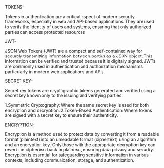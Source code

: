 TOKENS-

Tokens in authentication are a critical aspect of modern security frameworks, especially in web and API-based applications. They are used to verify the identity of users and systems, ensuring that only authorized parties can access protected resources

JWT-

JSON Web Tokens (JWT) are a compact and self-contained way for securely transmitting information between parties as a JSON object. This information can be verified and trusted because it is digitally signed. JWTs are commonly used in authentication and authorization mechanisms, particularly in modern web applications and APIs.

SECRET KEY-

Secret key tokens are cryptographic tokens generated and verified using a secret key known only to the issuing and verifying parties.

1.Symmetric Cryptography: Where the same secret key is used for both encryption and decryption.
2.Token-Based Authentication: Where tokens are signed with a secret key to ensure their authenticity.

ENCRYPTION-

Encryption is a method used to protect data by converting it from a readable format (plaintext) into an unreadable format (ciphertext) using an algorithm and an encryption key. Only those with the appropriate decryption key can revert the ciphertext back to plaintext, ensuring data privacy and security. Encryption is essential for safeguarding sensitive information in various contexts, including communication, storage, and authentication.